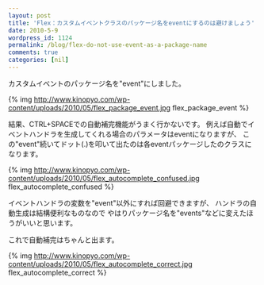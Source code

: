 ```yaml
---
layout: post
title: 'Flex：カスタムイベントクラスのパッケージ名をeventにするのは避けましょう'
date: 2010-5-9
wordpress_id: 1124
permalink: /blog/flex-do-not-use-event-as-a-package-name
comments: true
categories: [nil]
---
```

カスタムイベントのパッケージ名を"event"にしました。

{% img http://www.kinopyo.com/wp-content/uploads/2010/05/flex_package_event.jpg flex_package_event %}

結果、CTRL+SPACEでの自動補完機能がうまく行かないです。
例えば自動でイベントハンドラを生成してくれる場合のパラメータはeventになりますが、
この"event"続いてドット(.)を叩いて出たのは各eventパッケージしたのクラスになります。

{% img http://www.kinopyo.com/wp-content/uploads/2010/05/flex_autocomplete_confused.jpg flex_autocomplete_confused %}

イベントハンドラの変数を"event"以外にすれば回避できますが、
ハンドラの自動生成は結構便利なものなので
やはりパッケージ名を"events"などに変えたほうがいいと思います。

これで自動補完はちゃんと出ます。

{% img http://www.kinopyo.com/wp-content/uploads/2010/05/flex_autocomplete_correct.jpg flex_autocomplete_correct %}
